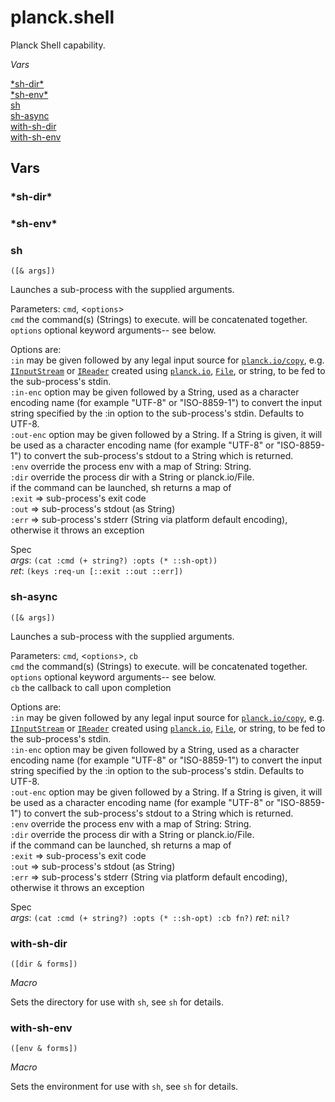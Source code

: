 # planck.shell

Planck Shell capability.

_Vars_

[\*sh-dir\*](#sh-dir)<br/>
[\*sh-env\*](#sh-env)<br/>
[sh](#sh)<br/>
[sh-async](#sh-async)<br/>
[with-sh-dir](#with-sh-dir)<br/>
[with-sh-env](#with-sh-env)<br/>

## Vars

### <a name="sh-dir"></a>\*sh-dir\*

### <a name="sh-env"></a>\*sh-env\*

### <a name="sh"></a>sh
`([& args])`

Launches a sub-process with the supplied arguments.

Parameters: `cmd`, <`options`><br/>
  `cmd`      the command(s) (Strings) to execute. will be concatenated together.<br/>
  `options`  optional keyword arguments-- see below.<br/>

Options are:<br/>
  `:in`     may be given followed by any legal input source for
[`planck.io/copy`](planck-io.html#copy), e.g. [`IInputStream`](planck-core.html#IInputStream)
or [`IReader`](planck-core.html#IReader) created using [`planck.io`](planck-io.html),
[`File`](planck-io.html#File), or string, to be fed to the sub-process's stdin.<br/>
  `:in-enc`  option may be given followed by a String, used as a character
encoding name (for example "UTF-8" or "ISO-8859-1") to
convert the input string specified by the :in option to the
sub-process's stdin.  Defaults to UTF-8.<br/>
  `:out-enc` option may be given followed by a String. If a
String is given, it will be used as a character encoding
name (for example "UTF-8" or "ISO-8859-1") to convert
the sub-process's stdout to a String which is returned.<br/>
  `:env`    override the process env with a map of String: String.<br/>
  `:dir`     override the process dir with a String or planck.io/File.<br/>
  if the command can be launched, sh returns a map of<br/>
`:exit` => sub-process's exit code<br/>
`:out`  => sub-process's stdout (as String)<br/>
`:err`  => sub-process's stderr (String via platform default encoding),
  otherwise it throws an exception
  
Spec<br/>
 _args_: `(cat :cmd (+ string?) :opts (* ::sh-opt))`<br/>
 _ret_: `(keys :req-un [::exit ::out ::err])`
 
### <a name="sh-async"></a>sh-async
`([& args])`

Launches a sub-process with the supplied arguments.

Parameters: `cmd`, <`options`>, `cb`<br/>
  `cmd`      the command(s) (Strings) to execute. will be concatenated together.<br/>
  `options`  optional keyword arguments-- see below.<br/>
  `cb`       the callback to call upon completion

Options are:<br/>
  `:in`     may be given followed by any legal input source for
[`planck.io/copy`](planck-io.html#copy), e.g. [`IInputStream`](planck-core.html#IInputStream)
or [`IReader`](planck-core.html#IReader) created using [`planck.io`](planck-io.html),
[`File`](planck-io.html#File), or string, to be fed to the sub-process's stdin.<br/>
  `:in-enc`  option may be given followed by a String, used as a character
encoding name (for example "UTF-8" or "ISO-8859-1") to
convert the input string specified by the :in option to the
sub-process's stdin.  Defaults to UTF-8.<br/>
  `:out-enc` option may be given followed by a String. If a
String is given, it will be used as a character encoding
name (for example "UTF-8" or "ISO-8859-1") to convert
the sub-process's stdout to a String which is returned.<br/>
  `:env`    override the process env with a map of String: String.<br/>
  `:dir`     override the process dir with a String or planck.io/File.<br/>
  if the command can be launched, sh returns a map of<br/>
`:exit` => sub-process's exit code<br/>
`:out`  => sub-process's stdout (as String)<br/>
`:err`  => sub-process's stderr (String via platform default encoding),
  otherwise it throws an exception

Spec<br/>
 _args_: `(cat :cmd (+ string?) :opts (* ::sh-opt) :cb fn?)`
 _ret_: `nil?`
   
### <a name="with-sh-dir"></a>with-sh-dir
`([dir & forms])`

_Macro_

Sets the directory for use with `sh`, see `sh` for details.
  
### <a name="with-sh-env"></a>with-sh-env
`([env & forms])`

_Macro_

Sets the environment for use with `sh`, see `sh` for details.
